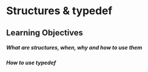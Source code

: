 # Structures & typedef

## Learning Objectives
##### What are structures, when, why and how to use them
##### How to use typedef
